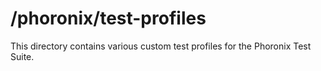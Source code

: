 # /phoronix/test-profiles
This directory contains various custom test profiles for the Phoronix Test Suite.
